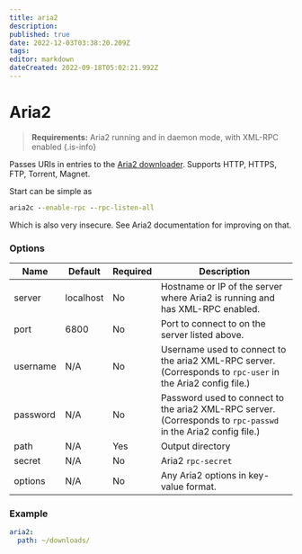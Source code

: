 ```yaml
---
title: aria2
description: 
published: true
date: 2022-12-03T03:38:20.209Z
tags: 
editor: markdown
dateCreated: 2022-09-18T05:02:21.992Z
---
```


# Aria2
>**Requirements:** Aria2 running and in daemon mode, with XML-RPC enabled 
{.is-info}

Passes URIs in entries to the [Aria2 downloader](http://aria2.sourceforge.net). Supports HTTP, HTTPS, FTP, Torrent, Magnet.

Start can be simple as

```cmd
aria2c --enable-rpc --rpc-listen-all
```

Which is also very insecure. See Aria2 documentation for improving on that.

### Options

| Name | Default | Required | Description |
| --- | --- | --- | --- |
| server | localhost | No | Hostname or IP of the server where Aria2 is running and has XML-RPC enabled. |
| port | 6800 | No | Port to connect to on the server listed above. |
| username | N/A | No | Username used to connect to the aria2 XML-RPC server. (Corresponds to ```rpc-user``` in the Aria2 config file.) |
| password | N/A | No | Password used to connect to the aria2 XML-RPC server. (Corresponds to ```rpc-passwd``` in the Aria2 config file.)|
| path | N/A | Yes | Output directory|
| secret | N/A | No | Aria2 `rpc-secret`|
| options | N/A | No | Any Aria2 options in key-value format.|

### Example

```yaml
aria2:
  path: ~/downloads/
```